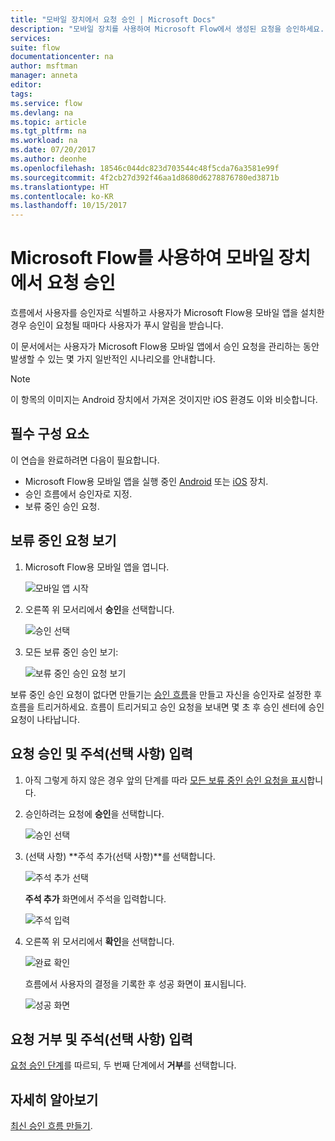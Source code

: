 ```yaml
---
title: "모바일 장치에서 요청 승인 | Microsoft Docs"
description: "모바일 장치를 사용하여 Microsoft Flow에서 생성된 요청을 승인하세요."
services: 
suite: flow
documentationcenter: na
author: msftman
manager: anneta
editor: 
tags: 
ms.service: flow
ms.devlang: na
ms.topic: article
ms.tgt_pltfrm: na
ms.workload: na
ms.date: 07/20/2017
ms.author: deonhe
ms.openlocfilehash: 18546c044dc823d703544c48f5cda76a3581e99f
ms.sourcegitcommit: 4f2cb27d392f46aa1d8680d6278876780ed3871b
ms.translationtype: HT
ms.contentlocale: ko-KR
ms.lasthandoff: 10/15/2017
---
```

# <a name="approve-requests-on-your-mobile-device-by-using-microsoft-flow"></a>Microsoft Flow를 사용하여 모바일 장치에서 요청 승인
흐름에서 사용자를 승인자로 식별하고 사용자가 Microsoft Flow용 모바일 앱을 설치한 경우 승인이 요청될 때마다 사용자가 푸시 알림을 받습니다.

이 문서에서는 사용자가 Microsoft Flow용 모바일 앱에서 승인 요청을 관리하는 동안 발생할 수 있는 몇 가지 일반적인 시나리오를 안내합니다.

> [!NOTE]
> 이 항목의 이미지는 Android 장치에서 가져온 것이지만 iOS 환경도 이와 비슷합니다.
> 
> 

## <a name="prerequisites"></a>필수 구성 요소
이 연습을 완료하려면 다음이 필요합니다.

* Microsoft Flow용 모바일 앱을 실행 중인 [Android](https://aka.ms/flowmobiledocsandroid) 또는 [iOS](https://aka.ms/flowmobiledocsios) 장치.
* 승인 흐름에서 승인자로 지정.
* 보류 중인 승인 요청.

## <a name="view-pending-requests"></a>보류 중인 요청 보기
1. Microsoft Flow용 모바일 앱을 엽니다.
   
    ![모바일 앱 시작](./media/mobile-approvals/open-app.png)
2. 오른쪽 위 모서리에서 **승인**을 선택합니다.
   
    ![승인 선택](./media/mobile-approvals/select-approvals.png)
3. 모든 보류 중인 승인 보기:
   
    ![보류 중인 승인 요청 보기](./media/mobile-approvals/show-pending-approval-requests.png)

보류 중인 승인 요청이 없다면 만들기는 [승인 흐름](modern-approvals.md)을 만들고 자신을 승인자로 설정한 후 흐름을 트리거하세요. 흐름이 트리거되고 승인 요청을 보내면 몇 초 후 승인 센터에 승인 요청이 나타납니다.

## <a name="approve-requests-and-leave-an-optional-comment"></a>요청 승인 및 주석(선택 사항) 입력
1. 아직 그렇게 하지 않은 경우 앞의 단계를 따라 [모든 보류 중인 승인 요청을 표시](mobile-approvals.md#view-pending-approval-requests)합니다.
2. 승인하려는 요청에 **승인**을 선택합니다.
   
    ![승인 선택](./media/mobile-approvals/select-approve.png)
3. (선택 사항) **주석 추가(선택 사항)**를 선택합니다.
   
    ![주석 추가 선택](./media/mobile-approvals/select-add-comment.png)
   
    **주석 추가** 화면에서 주석을 입력합니다.
   
    ![주석 입력](./media/mobile-approvals/enter-comment-for-approval.png)
4. 오른쪽 위 모서리에서 **확인**을 선택합니다.
   
    ![완료 확인](./media/mobile-approvals/tap-confirm-button.png)
   
    흐름에서 사용자의 결정을 기록한 후 성공 화면이 표시됩니다.
   
    ![성공 화면](./media/mobile-approvals/approved.png)

## <a name="reject-requests-and-leave-an-optional-comment"></a>요청 거부 및 주석(선택 사항) 입력
[요청 승인 단계](mobile-approvals.md#approve-requests-and-leave-an-optional-comment)를 따르되, 두 번째 단계에서 **거부**를 선택합니다.

## <a name="learn-more"></a>자세히 알아보기
[최신 승인 흐름 만들기](modern-approvals.md).

